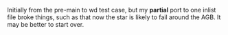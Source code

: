 Initially from the pre-main to wd test case, but my **partial** port to one 
inlist file broke things, such as that now the star is likely to fail around the 
AGB. It may be better to start over.
